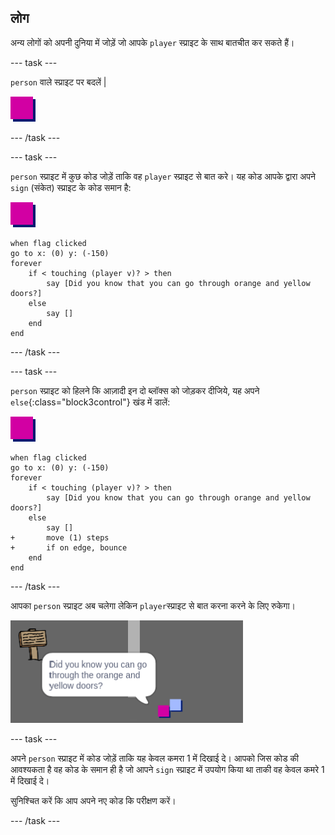## लोग

अन्य लोगों को अपनी दुनिया में जोड़ें जो आपके `player` स्प्राइट के साथ बातचीत कर सकते हैं।

\--- task \---

`person` वाले स्प्राइट पर बदलें |

![Person sprite](images/person.png)

\--- /task \---

\--- task \---

`person` स्प्राइट में कुछ कोड जोड़ें ताकि वह `player` स्प्राइट से बात करे। यह कोड आपके द्वारा अपने `sign` (संकेत) स्प्राइट के कोड समान है:

![person](images/person.png)

```blocks3
when flag clicked
go to x: (0) y: (-150)
forever
    if < touching (player v)? > then
        say [Did you know that you can go through orange and yellow doors?]
    else
        say []
    end
end
```

\--- /task \---

\--- task \---

`person` स्प्राइट को हिलने कि आज़ादी इन दो ब्लॉक्स को जोड़कर दीजिये, यह अपने `else`{:class="block3control"} खंड में डालें:

![person](images/person.png)

```blocks3
when flag clicked
go to x: (0) y: (-150)
forever
    if < touching (player v)? > then
        say [Did you know that you can go through orange and yellow doors?]
    else
        say []
+       move (1) steps
+       if on edge, bounce
    end
end
```

\--- /task \---

आपका `person` स्प्राइट अब चलेगा लेकिन `player`स्प्राइट से बात करना करने के लिए रुकेगा।

![screenshot](images/world-person-test.png)

\--- task \---

अपने `person` स्प्राइट में कोड जोड़ें ताकि यह केवल कमरा 1 में दिखाई दे। आपको जिस कोड की आवश्यकता है वह कोड के समान ही है जो आपने `sign` स्प्राइट में उपयोग किया था ताकी वह केवल कमरे 1 में दिखाई दे।

सुनिश्चित करें कि आप अपने नए कोड कि परीक्षण करें।

\--- /task \---